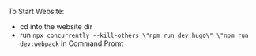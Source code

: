 To Start Website: 
- cd into the website dir
- run `npx concurrently --kill-others \"npm run dev:hugo\" \"npm run dev:webpack` in Command Promt
